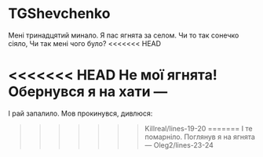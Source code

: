 # TGShevchenko

Мені тринадцятий минало.
Я пас ягнята за селом.
Чи то так сонечко сіяло,
Чи так мені чого було?
<<<<<<< HEAD

<<<<<<< HEAD
Не мої ягнята!
Обернувся я на хати —
=======
І рай запалило.
Мов прокинувся, дивлюся:
>>>>>>> Killreal/lines-19-20
=======
І те помарніло.
Поглянув я на ягнята —
>>>>>>> Oleg2/lines-23-24
